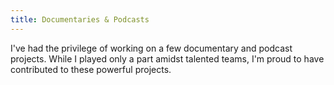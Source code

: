 ```yaml
---
title: Documentaries & Podcasts
---
```


I've had the privilege of working on a few documentary and podcast projects.
While I played only a part amidst talented teams, I'm proud to have contributed
to these powerful projects.
